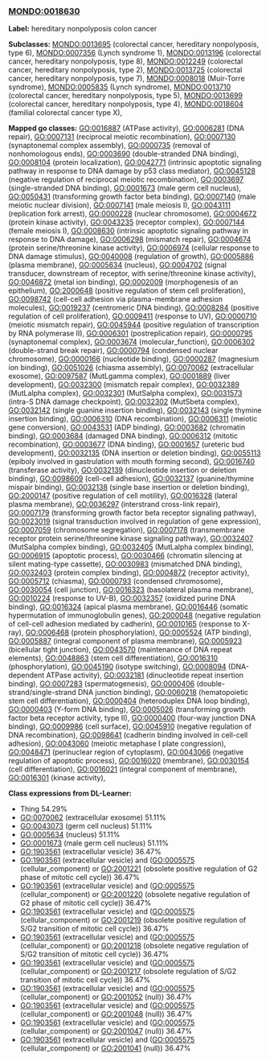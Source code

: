 
### [MONDO:0018630](http://purl.obolibrary.org/obo/MONDO_0018630)
**Label:** hereditary nonpolyposis colon cancer

**Subclasses:** [MONDO:0013695](http://purl.obolibrary.org/obo/MONDO_0013695) (colorectal cancer, hereditary nonpolyposis, type 6), [MONDO:0007356](http://purl.obolibrary.org/obo/MONDO_0007356) (Lynch syndrome 1), [MONDO:0013196](http://purl.obolibrary.org/obo/MONDO_0013196) (colorectal cancer, hereditary nonpolyposis, type 8), [MONDO:0012249](http://purl.obolibrary.org/obo/MONDO_0012249) (colorectal cancer, hereditary nonpolyposis, type 2), [MONDO:0013725](http://purl.obolibrary.org/obo/MONDO_0013725) (colorectal cancer, hereditary nonpolyposis, type 7), [MONDO:0008018](http://purl.obolibrary.org/obo/MONDO_0008018) (Muir-Torre syndrome), [MONDO:0005835](http://purl.obolibrary.org/obo/MONDO_0005835) (Lynch syndrome), [MONDO:0013710](http://purl.obolibrary.org/obo/MONDO_0013710) (colorectal cancer, hereditary nonpolyposis, type 5), [MONDO:0013699](http://purl.obolibrary.org/obo/MONDO_0013699) (colorectal cancer, hereditary nonpolyposis, type 4), [MONDO:0018604](http://purl.obolibrary.org/obo/MONDO_0018604) (familial colorectal cancer type X), 

**Mapped go classes:** [GO:0016887](http://purl.obolibrary.org/obo/GO_0016887) (ATPase activity), [GO:0006281](http://purl.obolibrary.org/obo/GO_0006281) (DNA repair), [GO:0007131](http://purl.obolibrary.org/obo/GO_0007131) (reciprocal meiotic recombination), [GO:0007130](http://purl.obolibrary.org/obo/GO_0007130) (synaptonemal complex assembly), [GO:0000735](http://purl.obolibrary.org/obo/GO_0000735) (removal of nonhomologous ends), [GO:0003690](http://purl.obolibrary.org/obo/GO_0003690) (double-stranded DNA binding), [GO:0008104](http://purl.obolibrary.org/obo/GO_0008104) (protein localization), [GO:0042771](http://purl.obolibrary.org/obo/GO_0042771) (intrinsic apoptotic signaling pathway in response to DNA damage by p53 class mediator), [GO:0045128](http://purl.obolibrary.org/obo/GO_0045128) (negative regulation of reciprocal meiotic recombination), [GO:0003697](http://purl.obolibrary.org/obo/GO_0003697) (single-stranded DNA binding), [GO:0001673](http://purl.obolibrary.org/obo/GO_0001673) (male germ cell nucleus), [GO:0050431](http://purl.obolibrary.org/obo/GO_0050431) (transforming growth factor beta binding), [GO:0007140](http://purl.obolibrary.org/obo/GO_0007140) (male meiotic nuclear division), [GO:0007141](http://purl.obolibrary.org/obo/GO_0007141) (male meiosis I), [GO:0043111](http://purl.obolibrary.org/obo/GO_0043111) (replication fork arrest), [GO:0000228](http://purl.obolibrary.org/obo/GO_0000228) (nuclear chromosome), [GO:0004672](http://purl.obolibrary.org/obo/GO_0004672) (protein kinase activity), [GO:0043235](http://purl.obolibrary.org/obo/GO_0043235) (receptor complex), [GO:0007144](http://purl.obolibrary.org/obo/GO_0007144) (female meiosis I), [GO:0008630](http://purl.obolibrary.org/obo/GO_0008630) (intrinsic apoptotic signaling pathway in response to DNA damage), [GO:0006298](http://purl.obolibrary.org/obo/GO_0006298) (mismatch repair), [GO:0004674](http://purl.obolibrary.org/obo/GO_0004674) (protein serine/threonine kinase activity), [GO:0006974](http://purl.obolibrary.org/obo/GO_0006974) (cellular response to DNA damage stimulus), [GO:0040008](http://purl.obolibrary.org/obo/GO_0040008) (regulation of growth), [GO:0005886](http://purl.obolibrary.org/obo/GO_0005886) (plasma membrane), [GO:0005634](http://purl.obolibrary.org/obo/GO_0005634) (nucleus), [GO:0004702](http://purl.obolibrary.org/obo/GO_0004702) (signal transducer, downstream of receptor, with serine/threonine kinase activity), [GO:0046872](http://purl.obolibrary.org/obo/GO_0046872) (metal ion binding), [GO:0002009](http://purl.obolibrary.org/obo/GO_0002009) (morphogenesis of an epithelium), [GO:2000648](http://purl.obolibrary.org/obo/GO_2000648) (positive regulation of stem cell proliferation), [GO:0098742](http://purl.obolibrary.org/obo/GO_0098742) (cell-cell adhesion via plasma-membrane adhesion molecules), [GO:0019237](http://purl.obolibrary.org/obo/GO_0019237) (centromeric DNA binding), [GO:0008284](http://purl.obolibrary.org/obo/GO_0008284) (positive regulation of cell proliferation), [GO:0009411](http://purl.obolibrary.org/obo/GO_0009411) (response to UV), [GO:0000710](http://purl.obolibrary.org/obo/GO_0000710) (meiotic mismatch repair), [GO:0045944](http://purl.obolibrary.org/obo/GO_0045944) (positive regulation of transcription by RNA polymerase II), [GO:0006301](http://purl.obolibrary.org/obo/GO_0006301) (postreplication repair), [GO:0000795](http://purl.obolibrary.org/obo/GO_0000795) (synaptonemal complex), [GO:0003674](http://purl.obolibrary.org/obo/GO_0003674) (molecular_function), [GO:0006302](http://purl.obolibrary.org/obo/GO_0006302) (double-strand break repair), [GO:0000794](http://purl.obolibrary.org/obo/GO_0000794) (condensed nuclear chromosome), [GO:0000166](http://purl.obolibrary.org/obo/GO_0000166) (nucleotide binding), [GO:0000287](http://purl.obolibrary.org/obo/GO_0000287) (magnesium ion binding), [GO:0051026](http://purl.obolibrary.org/obo/GO_0051026) (chiasma assembly), [GO:0070062](http://purl.obolibrary.org/obo/GO_0070062) (extracellular exosome), [GO:0097587](http://purl.obolibrary.org/obo/GO_0097587) (MutLgamma complex), [GO:0001889](http://purl.obolibrary.org/obo/GO_0001889) (liver development), [GO:0032300](http://purl.obolibrary.org/obo/GO_0032300) (mismatch repair complex), [GO:0032389](http://purl.obolibrary.org/obo/GO_0032389) (MutLalpha complex), [GO:0032301](http://purl.obolibrary.org/obo/GO_0032301) (MutSalpha complex), [GO:0031573](http://purl.obolibrary.org/obo/GO_0031573) (intra-S DNA damage checkpoint), [GO:0032302](http://purl.obolibrary.org/obo/GO_0032302) (MutSbeta complex), [GO:0032142](http://purl.obolibrary.org/obo/GO_0032142) (single guanine insertion binding), [GO:0032143](http://purl.obolibrary.org/obo/GO_0032143) (single thymine insertion binding), [GO:0006310](http://purl.obolibrary.org/obo/GO_0006310) (DNA recombination), [GO:0006311](http://purl.obolibrary.org/obo/GO_0006311) (meiotic gene conversion), [GO:0043531](http://purl.obolibrary.org/obo/GO_0043531) (ADP binding), [GO:0003682](http://purl.obolibrary.org/obo/GO_0003682) (chromatin binding), [GO:0003684](http://purl.obolibrary.org/obo/GO_0003684) (damaged DNA binding), [GO:0006312](http://purl.obolibrary.org/obo/GO_0006312) (mitotic recombination), [GO:0003677](http://purl.obolibrary.org/obo/GO_0003677) (DNA binding), [GO:0001657](http://purl.obolibrary.org/obo/GO_0001657) (ureteric bud development), [GO:0032135](http://purl.obolibrary.org/obo/GO_0032135) (DNA insertion or deletion binding), [GO:0055113](http://purl.obolibrary.org/obo/GO_0055113) (epiboly involved in gastrulation with mouth forming second), [GO:0016740](http://purl.obolibrary.org/obo/GO_0016740) (transferase activity), [GO:0032139](http://purl.obolibrary.org/obo/GO_0032139) (dinucleotide insertion or deletion binding), [GO:0098609](http://purl.obolibrary.org/obo/GO_0098609) (cell-cell adhesion), [GO:0032137](http://purl.obolibrary.org/obo/GO_0032137) (guanine/thymine mispair binding), [GO:0032138](http://purl.obolibrary.org/obo/GO_0032138) (single base insertion or deletion binding), [GO:2000147](http://purl.obolibrary.org/obo/GO_2000147) (positive regulation of cell motility), [GO:0016328](http://purl.obolibrary.org/obo/GO_0016328) (lateral plasma membrane), [GO:0036297](http://purl.obolibrary.org/obo/GO_0036297) (interstrand cross-link repair), [GO:0007179](http://purl.obolibrary.org/obo/GO_0007179) (transforming growth factor beta receptor signaling pathway), [GO:0023019](http://purl.obolibrary.org/obo/GO_0023019) (signal transduction involved in regulation of gene expression), [GO:0007059](http://purl.obolibrary.org/obo/GO_0007059) (chromosome segregation), [GO:0007178](http://purl.obolibrary.org/obo/GO_0007178) (transmembrane receptor protein serine/threonine kinase signaling pathway), [GO:0032407](http://purl.obolibrary.org/obo/GO_0032407) (MutSalpha complex binding), [GO:0032405](http://purl.obolibrary.org/obo/GO_0032405) (MutLalpha complex binding), [GO:0006915](http://purl.obolibrary.org/obo/GO_0006915) (apoptotic process), [GO:0030466](http://purl.obolibrary.org/obo/GO_0030466) (chromatin silencing at silent mating-type cassette), [GO:0030983](http://purl.obolibrary.org/obo/GO_0030983) (mismatched DNA binding), [GO:0032403](http://purl.obolibrary.org/obo/GO_0032403) (protein complex binding), [GO:0004872](http://purl.obolibrary.org/obo/GO_0004872) (receptor activity), [GO:0005712](http://purl.obolibrary.org/obo/GO_0005712) (chiasma), [GO:0000793](http://purl.obolibrary.org/obo/GO_0000793) (condensed chromosome), [GO:0030054](http://purl.obolibrary.org/obo/GO_0030054) (cell junction), [GO:0016323](http://purl.obolibrary.org/obo/GO_0016323) (basolateral plasma membrane), [GO:0010224](http://purl.obolibrary.org/obo/GO_0010224) (response to UV-B), [GO:0032357](http://purl.obolibrary.org/obo/GO_0032357) (oxidized purine DNA binding), [GO:0016324](http://purl.obolibrary.org/obo/GO_0016324) (apical plasma membrane), [GO:0016446](http://purl.obolibrary.org/obo/GO_0016446) (somatic hypermutation of immunoglobulin genes), [GO:2000048](http://purl.obolibrary.org/obo/GO_2000048) (negative regulation of cell-cell adhesion mediated by cadherin), [GO:0010165](http://purl.obolibrary.org/obo/GO_0010165) (response to X-ray), [GO:0006468](http://purl.obolibrary.org/obo/GO_0006468) (protein phosphorylation), [GO:0005524](http://purl.obolibrary.org/obo/GO_0005524) (ATP binding), [GO:0005887](http://purl.obolibrary.org/obo/GO_0005887) (integral component of plasma membrane), [GO:0005923](http://purl.obolibrary.org/obo/GO_0005923) (bicellular tight junction), [GO:0043570](http://purl.obolibrary.org/obo/GO_0043570) (maintenance of DNA repeat elements), [GO:0048863](http://purl.obolibrary.org/obo/GO_0048863) (stem cell differentiation), [GO:0016310](http://purl.obolibrary.org/obo/GO_0016310) (phosphorylation), [GO:0045190](http://purl.obolibrary.org/obo/GO_0045190) (isotype switching), [GO:0008094](http://purl.obolibrary.org/obo/GO_0008094) (DNA-dependent ATPase activity), [GO:0032181](http://purl.obolibrary.org/obo/GO_0032181) (dinucleotide repeat insertion binding), [GO:0007283](http://purl.obolibrary.org/obo/GO_0007283) (spermatogenesis), [GO:0000406](http://purl.obolibrary.org/obo/GO_0000406) (double-strand/single-strand DNA junction binding), [GO:0060218](http://purl.obolibrary.org/obo/GO_0060218) (hematopoietic stem cell differentiation), [GO:0000404](http://purl.obolibrary.org/obo/GO_0000404) (heteroduplex DNA loop binding), [GO:0000403](http://purl.obolibrary.org/obo/GO_0000403) (Y-form DNA binding), [GO:0005026](http://purl.obolibrary.org/obo/GO_0005026) (transforming growth factor beta receptor activity, type II), [GO:0000400](http://purl.obolibrary.org/obo/GO_0000400) (four-way junction DNA binding), [GO:0009986](http://purl.obolibrary.org/obo/GO_0009986) (cell surface), [GO:0045910](http://purl.obolibrary.org/obo/GO_0045910) (negative regulation of DNA recombination), [GO:0098641](http://purl.obolibrary.org/obo/GO_0098641) (cadherin binding involved in cell-cell adhesion), [GO:0043060](http://purl.obolibrary.org/obo/GO_0043060) (meiotic metaphase I plate congression), [GO:0048471](http://purl.obolibrary.org/obo/GO_0048471) (perinuclear region of cytoplasm), [GO:0043066](http://purl.obolibrary.org/obo/GO_0043066) (negative regulation of apoptotic process), [GO:0016020](http://purl.obolibrary.org/obo/GO_0016020) (membrane), [GO:0030154](http://purl.obolibrary.org/obo/GO_0030154) (cell differentiation), [GO:0016021](http://purl.obolibrary.org/obo/GO_0016021) (integral component of membrane), [GO:0016301](http://purl.obolibrary.org/obo/GO_0016301) (kinase activity), 

**Class expressions from DL-Learner:**

- Thing 54.29%
- [GO:0070062](http://purl.obolibrary.org/obo/GO_0070062) (extracellular exosome) 51.11%
- [GO:0043073](http://purl.obolibrary.org/obo/GO_0043073) (germ cell nucleus) 51.11%
- [GO:0005634](http://purl.obolibrary.org/obo/GO_0005634) (nucleus) 51.11%
- [GO:0001673](http://purl.obolibrary.org/obo/GO_0001673) (male germ cell nucleus) 51.11%
- [GO:1903561](http://purl.obolibrary.org/obo/GO_1903561) (extracellular vesicle) 36.47%
- [GO:1903561](http://purl.obolibrary.org/obo/GO_1903561) (extracellular vesicle) and ([GO:0005575](http://purl.obolibrary.org/obo/GO_0005575) (cellular_component) or [GO:2001221](http://purl.obolibrary.org/obo/GO_2001221) (obsolete positive regulation of G2 phase of mitotic cell cycle)) 36.47%
- [GO:1903561](http://purl.obolibrary.org/obo/GO_1903561) (extracellular vesicle) and ([GO:0005575](http://purl.obolibrary.org/obo/GO_0005575) (cellular_component) or [GO:2001220](http://purl.obolibrary.org/obo/GO_2001220) (obsolete negative regulation of G2 phase of mitotic cell cycle)) 36.47%
- [GO:1903561](http://purl.obolibrary.org/obo/GO_1903561) (extracellular vesicle) and ([GO:0005575](http://purl.obolibrary.org/obo/GO_0005575) (cellular_component) or [GO:2001219](http://purl.obolibrary.org/obo/GO_2001219) (obsolete positive regulation of S/G2 transition of mitotic cell cycle)) 36.47%
- [GO:1903561](http://purl.obolibrary.org/obo/GO_1903561) (extracellular vesicle) and ([GO:0005575](http://purl.obolibrary.org/obo/GO_0005575) (cellular_component) or [GO:2001218](http://purl.obolibrary.org/obo/GO_2001218) (obsolete negative regulation of S/G2 transition of mitotic cell cycle)) 36.47%
- [GO:1903561](http://purl.obolibrary.org/obo/GO_1903561) (extracellular vesicle) and ([GO:0005575](http://purl.obolibrary.org/obo/GO_0005575) (cellular_component) or [GO:2001217](http://purl.obolibrary.org/obo/GO_2001217) (obsolete regulation of S/G2 transition of mitotic cell cycle)) 36.47%
- [GO:1903561](http://purl.obolibrary.org/obo/GO_1903561) (extracellular vesicle) and ([GO:0005575](http://purl.obolibrary.org/obo/GO_0005575) (cellular_component) or [GO:2001052](http://purl.obolibrary.org/obo/GO_2001052) (null)) 36.47%
- [GO:1903561](http://purl.obolibrary.org/obo/GO_1903561) (extracellular vesicle) and ([GO:0005575](http://purl.obolibrary.org/obo/GO_0005575) (cellular_component) or [GO:2001048](http://purl.obolibrary.org/obo/GO_2001048) (null)) 36.47%
- [GO:1903561](http://purl.obolibrary.org/obo/GO_1903561) (extracellular vesicle) and ([GO:0005575](http://purl.obolibrary.org/obo/GO_0005575) (cellular_component) or [GO:2001047](http://purl.obolibrary.org/obo/GO_2001047) (null)) 36.47%
- [GO:1903561](http://purl.obolibrary.org/obo/GO_1903561) (extracellular vesicle) and ([GO:0005575](http://purl.obolibrary.org/obo/GO_0005575) (cellular_component) or [GO:2001041](http://purl.obolibrary.org/obo/GO_2001041) (null)) 36.47%


